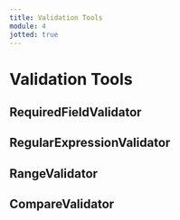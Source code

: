 ```yaml
---
title: Validation Tools
module: 4
jotted: true
---
```


# Validation Tools

## RequiredFieldValidator

## RegularExpressionValidator

## RangeValidator

## CompareValidator